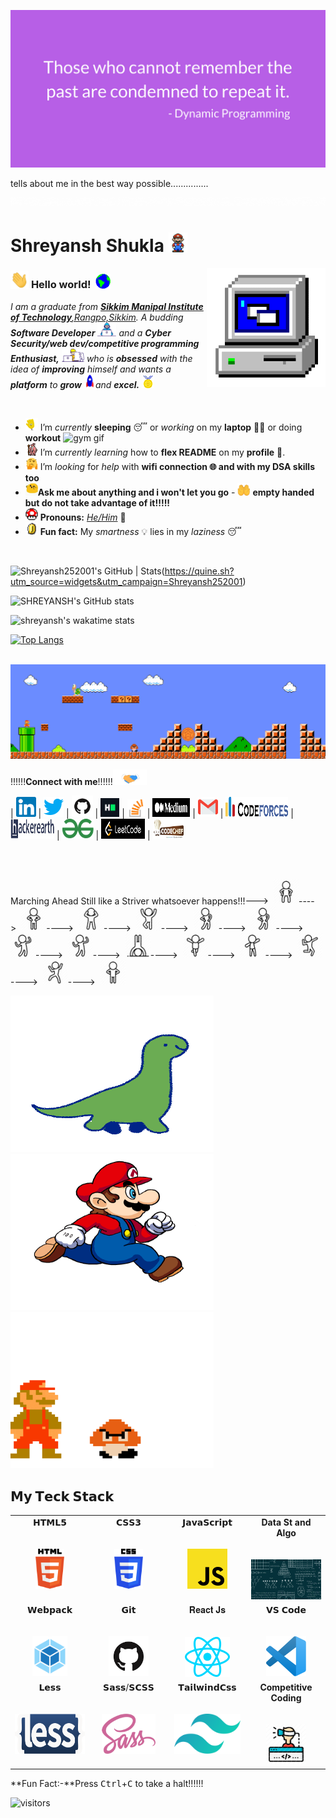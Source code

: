 

![image](assets/DP.png)

tells about me in the best way possible...............

![image](assets/Hello(1).gif)
# Shreyansh Shukla&nbsp;<img src="assets/Mario_Hello_Big.gif" width="30px">

<!--
    &nbsp; [![HitCount](http://hits.dwyl.com/shreyansh252001/shreyansh252001.svg)](http://hits.dwyl.com/shreyansh252001/shreyansh252001)
-->

<img align="right" alt="PC GIF" src="assets/PC.gif" width="190" />

### <img src="assets/Hi.gif" width="29px"> **Hello world!** &nbsp;<img src="assets/Earth.gif" width="24px">

<p>
  <em>
    I am a graduate from <a href="https://www.smu.edu.in/"> <b>Sikkim Manipal Institute of Technology</b>,Rangpo,Sikkim</a>.  
    A budding <b>Software Developer</b> <img src="assets/Developer.gif" width="30px"> and a <b>Cyber Security/web dev/competitive programming  Enthusiast,</b>&nbsp;<img src="assets/Designer.gif" width="36px">  who is <b>obsessed</b>
    with the idea of <b>improving</b> himself and wants a <b>platform</b> to 
    <b>grow</b> <img src="assets/Rocket.gif" width="18px">and 
    <b>excel.</b> <img src="assets/Medal.gif" width="20px">
  </em>  
</p>

<br>

- <img alt="GIF" src="assets/wave.gif" width="20px" /> I’m _currently_ **sleeping** 😴 or _working_ on my **laptop** 👨‍💻 or doing **workout** <img src="https://tenor.com/bcOd7.gif" alt="gym gif" width="30px" height="30px" />
- <img alt="GIF" src="assets/gandalf_parrot.gif" width="20" /> I’m _currently learning_ how to **flex README** on my **profile** 💪.
- <img alt="GIF" src="assets/hmm.gif" width="20" /> I’m _looking_ for _help_ with **wifi connection 🌐 and with my DSA skills too**
- <img alt="GIF" src="assets/happy.gif" width="20" />**Ask me about anything and i won't let you go**    - <img alt="GIF" src="assets/tenor.gif" width=20vw height=20vw/> **empty handed but do not take advantage of it!!!!!**
- <img alt="GIF" src="assets/powerup.gif" width="20" /> **Pronouns:** [_He/Him_](https://pronoun.is/he) 🧔
- <img alt="GIF" src="assets/coin.gif" width="20" /> **Fun fact:** My _smartness_ 💡 lies in my _laziness_ 😴

<br>

![Shreyansh252001's GitHub | Stats](https://stats.quine.sh/Shreyansh252001/github?theme=dark)(https://quine.sh?utm_source=widgets&utm_campaign=Shreyansh252001)

![SHREYANSH's GitHub stats](https://github-readme-stats.vercel.app/api?username=Shreyansh252001)

<!--START_SECTION:waka-->
![shreyansh's wakatime stats](https://github-readme-stats.vercel.app/api/wakatime?username=Shreyansh252001&layout=compact&theme=nord&hide_border=true&custom_title=Other%20Stats)
<!--END_SECTION:waka-->

[![Top Langs](https://github-readme-stats.vercel.app/api/top-langs/?username=Shreyansh252001&theme=radical)](https://github.com/Shreyansh252001/github-readme-stats)

<br>

<img src="assets/Mario_Gameplay.gif" alt="Mario Game" width="980">

<br>

!!!!!!**Connect with me**!!!!!!<img src="assets/Handshake.gif" height="25px">

| [<img src="assets/Linkedin.svg" alt="Linkedin Logo" width="32">](https://www.linkedin.com/in/shreyansh-shukla) 
| [<img src="assets/Twitter.svg" alt="Twitter Logo" width="32">](https://twitter.com/6aaalmoscowofficial)
| [<img src="assets/github-icon.png" alt="Github logo" width="34" id="qw">](https://github.com/Shreyansh252001) 
| [<img src="assets/HackerRank.svg" alt="HackerRank Logo" width="30">](https://www.hackerrank.com/) 
| [<img src="assets/stackoverflow.jpeg" alt="Stackoverflow Logo" width="28">](https://stackoverflow.com/users/10625373/programming-is-my-life) 
| [<img src="assets/medium.png" alt="Medium Logo" width="60" height="30">](https://medium.com/@shreyansh252001) 
| [<img src="assets/Gmail.svg" alt="Gmail logo" height="32">](mailto:Shreyansh252001@gmail.com) 
| [<img src="assets/Codeforces_logo.png" alt="CodeChef Logo" height="32" width="100">](https://codeforces.com/profile/shreyansh2510)
| [<img src="assets/hackerearth.jpeg" alt="hackerearth logo" height="32" width="70">](https://www.hackerearth.com/@shreyansh252001)
| [<img src="assets/gfg.png" alt="practice gfg img" height="32" width="50">](https://auth.geeksforgeeks.org/user/djs/practice/)
| [<img src="assets/leetcode.webp" alt="practice gfg img" height="32" width="70">](https://leetcode.com/shreyansh252001/)
| [<img src="assets/codechef.svg" alt="Codechef img" height="32" width="50">](https://www.codechef.com/users/shreyansh2510)

<br>

<br>



<p>Marching Ahead Still like a Striver whatsoever happens!!!--->
&nbsp;<img alt="standing man" src="assets/1.png" width=40 height=40 />---->
&nbsp;<img alt="standing man" src="assets/2.png" width=40vw height=40vw />---->
&nbsp;<img alt="standing man" src="assets/3.png" width=40vw height=40vw />---->
&nbsp;<img alt="standing man" src="assets/4.png" width=40vw height=40vw />---->
&nbsp;<img alt="standing man" src="assets/5.png" width=40vw height=40vw />---->
&nbsp;<img alt="standing man" src="assets/6.png" width=40vw height=40vw />---->
&nbsp;<img alt="standing man" src="assets/7.png" width=40vw height=40vw />---->
&nbsp;<img alt="standing man" src="assets/8.png" width=40vw height=40vw />---->
&nbsp;<img alt="standing man" src="assets/9.png" width=40vw height=40vw />---->
&nbsp;<img alt="standing man" src="assets/10.png" width=40vw height=40vw />---->
&nbsp;<img alt="standing man" src="assets/11.png" width=40vw height=40vw />---->
&nbsp;<img alt="standing man" src="assets/12.png" width=40vw height=40vw />---->
&nbsp;<img alt="standing man" src="assets/13.png" width=40vw height=40vw />---->
&nbsp;<img alt="standing man" src="assets/14.png" width=40vw height=40vw />
</p>

<img alt=MARIO src="assets/giphy.gif" height=250em width=325px /><img alt=MARIO src="assets/mario_running.gif" height=250em width=325px /><img alt=MARIO src="assets/jumpmario.gif" height=250em width=325px />






## 𝗠𝘆 𝗧𝗲𝗰𝗸 𝗦𝘁𝗮𝗰𝗸 ##

<table>
  <tbody>
    <tr valign="top">
      <td width="25%" align="center">
        <span>𝗛𝗧𝗠𝗟𝟱</span><br><br><br>
        <img height="64px" src="assets/html.svg">
      </td>
      <td width="25%" align="center">
        <span>𝗖𝗦𝗦𝟯</span><br><br><br>
        <img height="64px" src="assets/css3.svg">
      </td>
      <td width="25%" align="center">
        <span>𝗝𝗮𝘃𝗮𝗦𝗰𝗿𝗶𝗽𝘁</span><br><br><br>
        <img height="64px" src="assets/js.svg">
      </td>
      <!--<td width="25%" align="center">
        <span>𝗩𝘂𝗲</span><br><br><br>
        <img height="64px" src="https://cdn.svgporn.com/logos/vue.svg">
      </td>-->
        <td width="25%" align="center">
            <span><b>Data St and Algo</b></span><br><br><br>
        <img height="64px" src="assets/DSA.jpeg">
      </td>
    </tr>
    <tr valign="top">
      <td width="25%" align="center">
        <span>𝗪𝗲𝗯𝗽𝗮𝗰𝗸</span><br><br><br>
        <img height="64px" src="assets/WebPack.svg">
      </td>
      <td width="25%" align="center">
        <span>𝗚𝗶𝘁</span><br><br><br>
        <img height="64px" src="assets/github-icon.png">
      </td>
       <td width="25%" align="center">
        <span>𝐑𝐞𝐚𝐜𝐭 𝐉𝐬</span><br><br><br>
        <img height="64px" src="assets/react.svg">
      </td>
      <td width="25%" align="center">
        <span>𝗩𝗦 𝗖𝗼𝗱𝗲</span><br><br><br>
        <img height="64px" src="assets/vscode.svg">
      </td>
    </tr>
    <tr valign="top">
      <td width="25%" align="center">
        <span>𝗟𝗲𝘀𝘀</span><br><br><br>
        <img height="64px" src="assets/less.svg">
      </td>
      <td width="25%" align="center">
        <span>𝗦𝗮𝘀𝘀/𝗦𝗖𝗦𝗦</span><br><br><br>
        <img height="64px" src="assets/sass.svg">
      </td>
      <td width="25%" align="center">
        <span>𝗧𝗮𝗶𝗹𝘄𝗶𝗻𝗱𝗖𝘀𝘀</span><br><br><br>
        <img height="64px" src="assets/twcss.svg">
      </td>
      <td width="25%" align="center">
<!--           </span>**Competitive-programming**</span><br><br><br> -->
          <span><b>Competitive Coding</b></span><br><br><br>
        <img height="64px" src="assets/cc.png">
      </td>
    </tr>
  </tbody>
</table>

**Fun Fact:-**Press <kbd>Ctrl</kbd>+<kbd>C</kbd> to take a halt!!!!!!


![visitors](https://visitor-badge.laobi.icu/badge?page_id=shreyansh252001)


